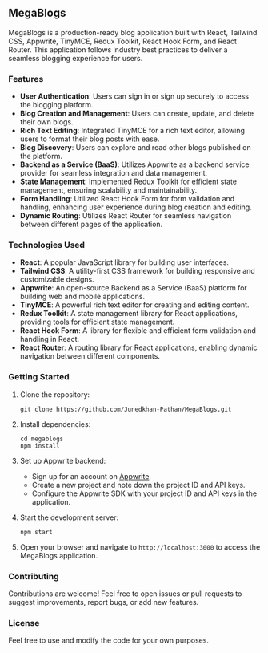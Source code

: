 ## MegaBlogs

MegaBlogs is a production-ready blog application built with React, Tailwind CSS, Appwrite, TinyMCE, Redux Toolkit, React Hook Form, and React Router. This application follows industry best practices to deliver a seamless blogging experience for users.

### Features

- **User Authentication**: Users can sign in or sign up securely to access the blogging platform.
- **Blog Creation and Management**: Users can create, update, and delete their own blogs.
- **Rich Text Editing**: Integrated TinyMCE for a rich text editor, allowing users to format their blog posts with ease.
- **Blog Discovery**: Users can explore and read other blogs published on the platform.
- **Backend as a Service (BaaS)**: Utilizes Appwrite as a backend service provider for seamless integration and data management.
- **State Management**: Implemented Redux Toolkit for efficient state management, ensuring scalability and maintainability.
- **Form Handling**: Utilized React Hook Form for form validation and handling, enhancing user experience during blog creation and editing.
- **Dynamic Routing**: Utilizes React Router for seamless navigation between different pages of the application.

### Technologies Used

- **React**: A popular JavaScript library for building user interfaces.
- **Tailwind CSS**: A utility-first CSS framework for building responsive and customizable designs.
- **Appwrite**: An open-source Backend as a Service (BaaS) platform for building web and mobile applications.
- **TinyMCE**: A powerful rich text editor for creating and editing content.
- **Redux Toolkit**: A state management library for React applications, providing tools for efficient state management.
- **React Hook Form**: A library for flexible and efficient form validation and handling in React.
- **React Router**: A routing library for React applications, enabling dynamic navigation between different components.

### Getting Started

1. Clone the repository:

   ```
   git clone https://github.com/Junedkhan-Pathan/MegaBlogs.git
   ```

2. Install dependencies:

   ```
   cd megablogs
   npm install
   ```

3. Set up Appwrite backend:

   - Sign up for an account on [Appwrite](https://appwrite.io/).
   - Create a new project and note down the project ID and API keys.
   - Configure the Appwrite SDK with your project ID and API keys in the application.

4. Start the development server:

   ```
   npm start
   ```

5. Open your browser and navigate to `http://localhost:3000` to access the MegaBlogs application.

### Contributing

Contributions are welcome! Feel free to open issues or pull requests to suggest improvements, report bugs, or add new features.

### License

Feel free to use and modify the code for your own purposes.